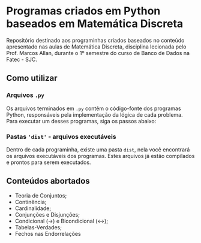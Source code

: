 # Programas criados em Python baseados em Matemática Discreta

<p>
  Repositório destinado aos programinhas criados baseados no conteúdo apresentado nas aulas de Matemática Discreta, disciplina lecionada pelo Prof. Marcos Allan, durante o 1º semestre do curso de Banco de Dados na Fatec - SJC.
</p>

## Como utilizar

### Arquivos `.py`

Os arquivos terminados em `.py` contêm o código-fonte dos programas Python, responsáveis pela implementação da lógica de cada problema. Para executar um desses programas, siga os passos abaixo:

### Pastas `'dist'` - arquivos executáveis

Dentro de cada programinha, existe uma pasta `dist`, nela você encontrará os arquivos executáveis dos programas. Estes arquivos já estão compilados e prontos para serem executados.

## Conteúdos abortados

- Teoria de Conjuntos;
- Continência;
- Cardinalidade;
- Conjunções e Disjunções;
- Condicional (->) e Bicondicional (<->);
- Tabelas-Verdades;
- Fechos nas Endorrelações

